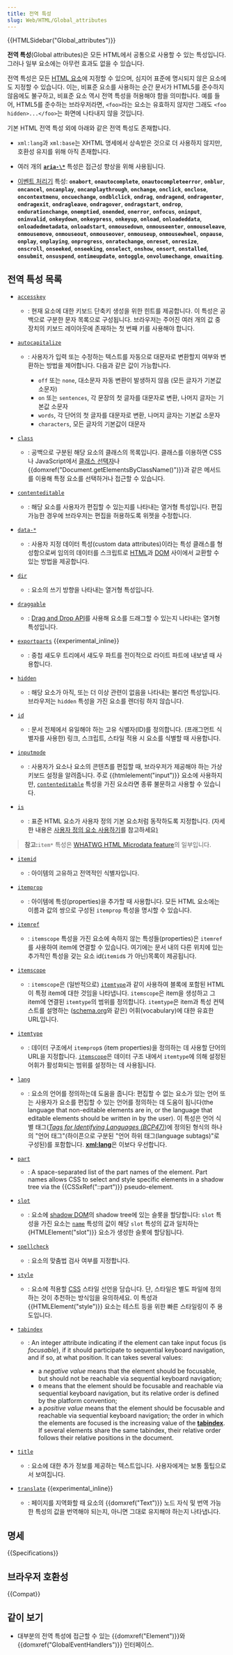 ```yaml
---
title: 전역 특성
slug: Web/HTML/Global_attributes
---
```


{{HTMLSidebar("Global_attributes")}}

**전역 특성**(Global attributes)은 모든 HTML에서 공통으로 사용할 수 있는 특성입니다. 그러나 일부 요소에는 아무런 효과도 없을 수 있습니다.

전역 특성은 모든 [HTML 요소](/ko/docs/Web/HTML/Element)에 지정할 수 있으며, 심지어 표준에 명시되지 않은 요소에도 지정할 수 있습니다. 이는, 비표준 요소를 사용하는 순간 문서가 HTML5를 준수하지 않음에도 불구하고, 비표준 요소 역시 전역 특성을 허용해야 함을 의미합니다. 예를 들어, HTML5를 준수하는 브라우저라면, `<foo>`라는 요소는 유효하지 않지만 그래도 `<foo hidden>...</foo>`는 화면에 나타내지 않을 것입니다.

기본 HTML 전역 특성 외에 아래와 같은 전역 특성도 존재합니다.

- `xml:lang`과 `xml:base`는 XHTML 명세에서 상속받은 것으로 더 사용하지 않지만, 호환성 유지를 위해 아직 존재합니다.
- 여러 개의 **[`aria-\*`](/ko/docs/Web/Accessibility/ARIA)** 특성은 접근성 향상을 위해 사용됩니다.

- [이벤트 처리기](/ko/docs/Web/Guide/Events/Event_handlers) 특성: **`onabort`**, **`onautocomplete`**, **`onautocompleteerror`**, **`onblur`**, **`oncancel`**, **`oncanplay`**, **`oncanplaythrough`**, **`onchange`**, **`onclick`**, **`onclose`**, **`oncontextmenu`**, **`oncuechange`**, **`ondblclick`**, **`ondrag`**, **`ondragend`**, **`ondragenter`**, **`ondragexit`**, **`ondragleave`**, **`ondragover`**, **`ondragstart`**, **`ondrop`**, **`ondurationchange`**, **`onemptied`**, **`onended`**, **`onerror`**, **`onfocus`**, **`oninput`**, **`oninvalid`**, **`onkeydown`**, **`onkeypress`**, **`onkeyup`**, **`onload`**, **`onloadeddata`**, **`onloadedmetadata`**, **`onloadstart`**, **`onmousedown`**, **`onmouseenter`**, **`onmouseleave`**, **`onmousemove`**, **`onmouseout`**, **`onmouseover`**, **`onmouseup`**, **`onmousewheel`**, **`onpause`**, **`onplay`**, **`onplaying`**, **`onprogress`**, **`onratechange`**, **`onreset`**, **`onresize`**, **`onscroll`**, **`onseeked`**, **`onseeking`**, **`onselect`**, **`onshow`**, **`onsort`**, **`onstalled`**, **`onsubmit`**, **`onsuspend`**, **`ontimeupdate`**, **`ontoggle`**, **`onvolumechange`**, **`onwaiting`**.

## 전역 특성 목록

- [`accesskey`](/ko/docs/Web/HTML/Global_attributes/accesskey)
  - : 현재 요소에 대한 키보드 단축키 생성을 위한 힌트를 제공합니다. 이 특성은 공백으로 구분한 문자 목록으로 구성됩니다. 브라우저는 주어진 여러 개의 값 중 장치의 키보드 레이아웃에 존재하는 첫 번째 키를 사용해야 합니다.
- [`autocapitalize`](/ko/docs/Web/HTML/Global_attributes/autocapitalize)

  - : 사용자가 입력 또는 수정하는 텍스트를 자동으로 대문자로 변환할지 여부와 변환하는 방법을 제어합니다. 다음과 같은 값이 가능합니다.

    - `off` 또는 `none`, 대소문자 자동 변환이 발생하지 않음 (모든 글자가 기본값 소문자)
    - `on` 또는 `sentences`, 각 문장의 첫 글자를 대문자로 변환, 나머지 글자는 기본값 소문자
    - `words`, 각 단어의 첫 글자를 대문자로 변환, 나머지 글자는 기본값 소문자
    - `characters`, 모든 글자의 기본값이 대문자

- [`class`](/ko/docs/Web/HTML/Global_attributes/class)
  - : 공백으로 구분된 해당 요소의 클래스의 목록입니다. 클래스를 이용하면 CSS나 JavaScript에서 [클래스 선택자](/ko/docs/Web/CSS/Class_selectors)나 {{domxref("Document.getElementsByClassName()")}}과 같은 메서드를 이용해 특정 요소를 선택하거나 접근할 수 있습니다.
- [`contenteditable`](/ko/docs/Web/HTML/Global_attributes/contenteditable)
  - : 해당 요소를 사용자가 편집할 수 있는지를 나타내는 열거형 특성입니다. 편집 가능한 경우에 브라우저는 편집을 허용하도록 위젯을 수정합니다.
- [`data-*`](/ko/docs/Web/HTML/Global_attributes/data-*)
  - : 사용자 지정 데이터 특성(custom data attributes)이라는 특성 클래스를 형성함으로써 임의의 데이터를 스크립트로 [HTML](/ko/docs/Web/HTML)과 [DOM](/ko/docs/Web/API/Document_Object_Model) 사이에서 교환할 수 있는 방법을 제공합니다.
- [`dir`](/ko/docs/Web/HTML/Global_attributes/dir)
  - : 요소의 쓰기 방향을 나타내는 열거형 특성입니다.
- [`draggable`](/ko/docs/Web/HTML/Global_attributes/draggable)
  - : [Drag and Drop API](/ko/docs/Web/API/HTML_드래그_앤_드롭_API)를 사용해 요소를 드래그할 수 있는지 나타내는 열거형 특성입니다.
- [`exportparts`](/ko/docs/Web/HTML/Global_attributes/exportparts) {{experimental_inline}}
  - : 중첩 섀도우 트리에서 섀도우 파트를 전이적으로 라이트 파트에 내보낼 때 사용합니다.
- [`hidden`](/ko/docs/Web/HTML/Global_attributes/hidden)
  - : 해당 요소가 아직, 또는 더 이상 관련이 없음을 나타내는 불리언 특성입니다. 브라우저는 `hidden` 특성을 가진 요소를 렌더링 하지 않습니다.
- [`id`](/ko/docs/Web/HTML/Global_attributes/id)
  - : 문서 전체에서 유일해야 하는 고유 식별자(ID)를 정의합니다. (프래그먼트 식별자를 사용한) 링크, 스크립트, 스타일 적용 시 요소를 식별할 때 사용합니다.
- [`inputmode`](/ko/docs/Web/HTML/Global_attributes/inputmode)
  - : 사용자가 요소나 요소의 콘텐츠를 편집할 때, 브라우저가 제공해야 하는 가상 키보드 설정을 알려줍니다. 주로 {{htmlelement("input")}} 요소에 사용하지만, [`contenteditable`](/ko/docs/Web/HTML/Global_attributes#contenteditable) 특성을 가진 요소라면 종류 불문하고 사용할 수 있습니다.
- [`is`](/ko/docs/Web/HTML/Global_attributes/is)
  - : 표준 HTML 요소가 사용자 정의 기본 요소처럼 동작하도록 지정합니다. (자세한 내용은 [사용자 정의 요소 사용하기](/ko/docs/Web/Web_Components/Using_custom_elements)를 참고하세요[)](/ko/docs/Web/Web_Components/Using_custom_elements)

> **참고:**`item*` 특성은 [WHATWG HTML Microdata feature](https://html.spec.whatwg.org/multipage/microdata.html#microdata)의 일부입니다.

- [`itemid`](/ko/docs/Web/HTML/Global_attributes/itemid)
  - : 아이템의 고유하고 전역적인 식별자입니다.
- [`itemprop`](/ko/docs/Web/HTML/Global_attributes/itemprop)
  - : 아이템에 특성(properties)을 추가할 때 사용합니다. 모든 HTML 요소에는 이름과 값의 쌍으로 구성된 `itemprop` 특성을 명시할 수 있습니다.
- [`itemref`](/ko/docs/Web/HTML/Global_attributes/itemref)
  - : `itemscope` 특성을 가진 요소에 속하지 않는 특성들(properties)은 `itemref`를 사용하여 item에 연결할 수 있습니다. 여기에는 문서 내의 다른 위치에 있는 추가적인 특성을 갖는 요소 id(`itemid`s 가 아닌)목록이 제공됩니다.
- [`itemscope`](/ko/docs/Web/HTML/Global_attributes/itemscope)
  - : `itemscope`은 (일반적으로) [`itemtype`](/ko/docs/Web/HTML/Global_attributes#itemtype)과 같이 사용하여 블록에 포함된 HTML이 특정 item에 대한 것임을 나타냅니다. `itemscope`은 item을 생성하고 그 item에 연결된 `itemtype`의 범위를 정의합니다. `itemtype`은 item과 특성 컨텍스트를 설명하는 ([schema.org](https://schema.org/)와 같은) 어휘(vocabulary)에 대한 유효한 URL입니다.
- [`itemtype`](/ko/docs/Web/HTML/Global_attributes/itemtype)
  - : 데이터 구조에서 `itemprop`s (item properties)을 정의하는 데 사용할 단어의 URL을 지정합니다. [`itemscope`](/ko/docs/Web/HTML/Global_attributes/itemscope)은 데이터 구조 내에서 `itemtype`에 의해 설정된 어휘가 활성화되는 범위를 설정하는 데 사용됩니다.
- [`lang`](/ko/docs/Web/HTML/Global_attributes/lang)
  - : 요소의 언어를 정의하는데 도움을 줍니다: 편집할 수 없는 요소가 있는 언어 또는 사용자가 요소를 편집할 수 있는 언어를 정의하는 데 도움이 됩니다(the language that non-editable elements are in, or the language that editable elements should be written in by the user). 이 특성은 언어 식별 태그([_Tags for Identifying Languages (BCP47)_](https://www.ietf.org/rfc/bcp/bcp47.txt))에 정의된 형식의 하나의 "언어 태그"(하이픈으로 구분된 "언어 하위 태그(language subtags)"로 구성된)를 포함합니다. [**xml:lang**](#attr-xml:lang)은 이보다 우선합니다.
- [`part`](/ko/docs/Web/HTML/Global_attributes/part)
  - : A space-separated list of the part names of the element. Part names allows CSS to select and style specific elements in a shadow tree via the {{CSSxRef("::part")}} pseudo-element.
- [`slot`](/ko/docs/Web/HTML/Global_attributes/slot)
  - : 요소에 [shadow DOM](/ko/docs/Web/Web_Components/Shadow_DOM)의 shadow tree에 있는 슬롯을 할당합니다: `slot` 특성을 가진 요소는 [`name`](/ko/docs/Web/HTML/Element/slot#name) 특성의 값이 해당 `slot` 특성의 값과 일치하는 {HTMLElement("slot")}} 요소가 생성한 슬롯에 할당됩니다.
- [`spellcheck`](/ko/docs/Web/HTML/Global_attributes/spellcheck)
  - : 요소의 맞춤법 검사 여부를 지정합니다.
- [`style`](/ko/docs/Web/HTML/Global_attributes/style)
  - : 요소에 적용할 [CSS](/ko/docs/Web/CSS) 스타일 선언을 담습니다. 단, 스타일은 별도 파일에 정의하는 것이 추천하는 방식임을 유의하세요. 이 특성과 {{HTMLElement("style")}} 요소는 테스트 등을 위한 빠른 스타일링이 주 용도입니다.
- [`tabindex`](/ko/docs/Web/HTML/Global_attributes/tabindex)

  - : An integer attribute indicating if the element can take input focus (is _focusable_), if it should participate to sequential keyboard navigation, and if so, at what position. It can takes several values:

    - a _negative value_ means that the element should be focusable, but should not be reachable via sequential keyboard navigation;
    - `0` means that the element should be focusable and reachable via sequential keyboard navigation, but its relative order is defined by the platform convention;
    - a _positive value_ means that the element should be focusable and reachable via sequential keyboard navigation; the order in which the elements are focused is the increasing value of the [**tabindex**](#attr-tabindex). If several elements share the same tabindex, their relative order follows their relative positions in the document.

- [`title`](/ko/docs/Web/HTML/Global_attributes/title)
  - : 요소에 대한 추가 정보를 제공하는 텍스트입니다. 사용자에게는 보통 툴팁으로서 보여집니다.
- [`translate`](/ko/docs/Web/HTML/Global_attributes/translate) {{experimental_inline}}
  - : 페이지를 지역화할 때 요소의 {{domxref("Text")}} 노드 자식 및 번역 가능한 특성의 값을 번역해야 되는지, 아니면 그대로 유지해야 하는지 나타냅니다.

## 명세

{{Specifications}}

## 브라우저 호환성

{{Compat}}

## 같이 보기

- 대부분의 전역 특성에 접근할 수 있는 {{domxref("Element")}}와 {{domxref("GlobalEventHandlers")}} 인터페이스.
